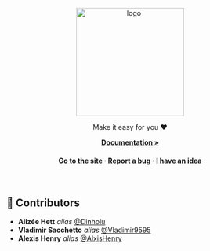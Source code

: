 <a name="readme-top"></a>

<div align="center">

  <img src="https://cdn.alexishenry.eu/shared/images/restiloc-logo-full.svg" alt="logo" width="220" height="auto" />
  
  <p>
    Make it easy for you ❤️
  </p>

<a href="https://github.com/Restiloc/docs"><strong>Documentation »</strong></a>

<h4>
    <a href="https://restiloc.space">Go to the site</a>
  <span> · </span>
    <a href="https://github.com/Restiloc/restiloc">Report a bug</a>
  <span> · </span>
    <a href="https://github.com/Restiloc/restiloc">I have an idea</a>
  </h4>
</div>

<br/>

## :wave: Contributors

* **Alizée Hett** _alias_ [@Dinholu](https://github.com/Dinholu)
* **Vladimir Sacchetto** _alias_ [@Vladimir9595](https://github.com/Vladimir9595)
* **Alexis Henry** _alias_ [@AlxisHenry](https://github.com/AlxisHenry)
